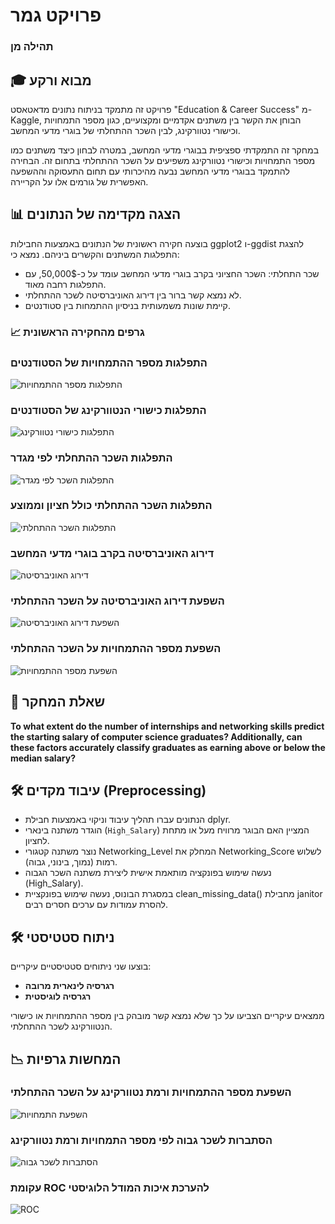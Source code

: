 # פרויקט גמר 
### תהילה מן

## 🎓 מבוא ורקע
פרויקט זה מתמקד בניתוח נתונים מדאטאסט "Education & Career Success" מ-Kaggle, הבוחן את הקשר בין משתנים אקדמיים ומקצועיים, כגון מספר התמחויות וכישורי נטוורקינג, לבין השכר ההתחלתי של בוגרי מדעי המחשב.

במחקר זה התמקדתי ספציפית בבוגרי מדעי המחשב, במטרה לבחון כיצד משתנים כמו מספר התמחויות וכישורי נטוורקינג משפיעים על השכר ההתחלתי בתחום זה. הבחירה להתמקד בבוגרי מדעי המחשב נבעה מהיכרותי עם תחום התעסוקה וההשפעה האפשרית של גורמים אלו על הקריירה.

## 📊 הצגה מקדימה של הנתונים
בוצעה חקירה ראשונית של הנתונים באמצעות החבילות ggplot2 ו-ggdist להצגת התפלגות המשתנים והקשרים ביניהם. נמצא כי:

- שכר התחלתי: השכר החציוני בקרב בוגרי מדעי המחשב עומד על כ-50,000$, עם התפלגות רחבה מאוד.
- לא נמצא קשר ברור בין דירוג האוניברסיטה לשכר ההתחלתי.
- קיימת שונות משמעותית בניסיון ההתמחות בין סטודנטים.

### 📈 גרפים מהחקירה הראשונית

### התפלגות מספר ההתמחויות של הסטודנטים
![התפלגות מספר ההתמחויות](graphs/internships_distribution.png)

### התפלגות כישורי הנטוורקינג של הסטודנטים
![התפלגות כישורי נטוורקינג](graphs/networking_score_distribution.png)

### התפלגות השכר ההתחלתי לפי מגדר
![התפלגות השכר לפי מגדר](graphs/salary_distribution_gender.png)

### התפלגות השכר ההתחלתי כולל חציון וממוצע
![התפלגות השכר ההתחלתי](graphs/salary_distribution_violin.png)

### דירוג האוניברסיטה בקרב בוגרי מדעי המחשב
![דירוג האוניברסיטה](graphs/university_ranking_distribution.png)

### השפעת דירוג האוניברסיטה על השכר ההתחלתי
![השפעת דירוג האוניברסיטה](graphs/university_ranking_vs_salary.png)

### השפעת מספר ההתמחויות על השכר ההתחלתי
![השפעת מספר ההתמחויות](graphs/internships_vs_salary.png)

## 🎯 שאלת המחקר
**To what extent do the number of internships and networking skills predict the starting salary of computer science graduates? Additionally, can these factors accurately classify graduates as earning above or below the median salary?**

## 🛠️ עיבוד מקדים (Preprocessing)
- הנתונים עברו תהליך עיבוד וניקוי באמצעות חבילת dplyr.
- הוגדר משתנה בינארי (`High_Salary`) המציין האם הבוגר מרוויח מעל או מתחת לחציון.
- נוצר משתנה קטגורי Networking_Level המחלק את Networking_Score לשלוש רמות (נמוך, בינוני, גבוה).
- נעשה שימוש בפונקציה מותאמת אישית ליצירת משתנה השכר הגבוה (High_Salary).
- במסגרת הבונוס, נעשה שימוש בפונקציית clean_missing_data() מחבילת janitor להסרת עמודות עם ערכים חסרים רבים.

## 🛠️ ניתוח סטטיסטי
בוצעו שני ניתוחים סטטיסטיים עיקריים:
- **רגרסיה לינארית מרובה**
- **רגרסיה לוגיסטית**

ממצאים עיקריים הצביעו על כך שלא נמצא קשר מובהק בין מספר ההתמחויות או כישורי הנטוורקינג לשכר ההתחלתי.

## 📉 המחשות גרפיות

### השפעת מספר ההתמחויות ורמת נטוורקינג על השכר ההתחלתי
![השפעת התמחויות](graphs/salary_vs_internships_networking.png)

### הסתברות לשכר גבוה לפי מספר התמחויות ורמת נטוורקינג
![הסתברות לשכר גבוה](graphs/salary_prediction_probabilities.png)

### עקומת ROC להערכת איכות המודל הלוגיסטי
![ROC](graphs/ROC_curve.png)
